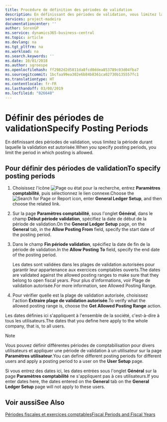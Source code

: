 ```yaml
---
title: Procédure de définition des périodes de validation
description: En définissant des périodes de validation, vous limitez la période durant laquelle la validation est autorisée.
services: project-madeira
documentationcenter: ''
author: SorenGP
ms.service: dynamics365-business-central
ms.topic: article
ms.devlang: na
ms.tgt_pltfrm: na
ms.workload: na
ms.search.keywords: ''
ms.date: 10/01/2018
ms.author: sgroespe
ms.openlocfilehash: ff2982d2d5811da8fcd0ddea853789c03d04fba7
ms.sourcegitcommit: 1bcfaa99ea302e6b84b8361ca02730b135557fc1
ms.translationtype: HT
ms.contentlocale: fr-FR
ms.lasthandoff: 03/08/2019
ms.locfileid: "826648"
---
```

# <a name="specify-posting-periods"></a><span data-ttu-id="fdd16-103">Définir des périodes de validation</span><span class="sxs-lookup"><span data-stu-id="fdd16-103">Specify Posting Periods</span></span>
<span data-ttu-id="fdd16-104">En définissant des périodes de validation, vous limitez la période durant laquelle la validation est autorisée.</span><span class="sxs-lookup"><span data-stu-id="fdd16-104">When you specify posting periods, you limit the period in which posting is allowed.</span></span>  

## <a name="to-specify-posting-periods"></a><span data-ttu-id="fdd16-105">Pour définir des périodes de validation</span><span class="sxs-lookup"><span data-stu-id="fdd16-105">To specify posting periods</span></span>  

1.  <span data-ttu-id="fdd16-106">Choisissez l'icône ![Page ou état pour la recherche](../../media/ui-search/search_small.png "icône Page ou état pour la recherche"), entrez **Paramètres comptabilité**, puis sélectionnez le lien connexe.</span><span class="sxs-lookup"><span data-stu-id="fdd16-106">Choose the ![Search for Page or Report](../../media/ui-search/search_small.png "Search for Page or Report icon") icon, enter **General Ledger Setup**, and then choose the related link.</span></span>  
2.  <span data-ttu-id="fdd16-107">Sur la page **Paramètres comptabilité**, sous l'onglet **Général**, dans le champ **Début période validation**, spécifiez la date de début de la période de validation.</span><span class="sxs-lookup"><span data-stu-id="fdd16-107">On the **General Ledger Setup** page, on the **General** tab, in the **Allow Posting From** field, specify the start date of the posting period.</span></span>  
3.  <span data-ttu-id="fdd16-108">Dans le champ **Fin période validation**, spécifiez la date de fin de la période de validation.</span><span class="sxs-lookup"><span data-stu-id="fdd16-108">In the **Allow Posting To** field, specify the end date of the posting period.</span></span>  

    <span data-ttu-id="fdd16-109">Les dates sont validées dans les plages de validation autorisées pour garantir leur appartenance aux exercices comptables ouverts.</span><span class="sxs-lookup"><span data-stu-id="fdd16-109">The dates are validated against the allowed posting ranges to make sure that they belong to open fiscal years.</span></span> <span data-ttu-id="fdd16-110">Pour plus d'informations, voir Plage de validation autorisée.</span><span class="sxs-lookup"><span data-stu-id="fdd16-110">For more information, see Allowed Posting Range.</span></span>  

4.  <span data-ttu-id="fdd16-111">Pour vérifier quelle est la plage de validation autorisée, choisissez l'action **Extraire plage de validation autorisée**.</span><span class="sxs-lookup"><span data-stu-id="fdd16-111">To verify what the allowed posting range is, choose the **Get Allowed Posting Range** action.</span></span>  

<span data-ttu-id="fdd16-112">Les dates définies ici s'appliquent à l'ensemble de la société, c'est-à-dire à tous les utilisateurs.</span><span class="sxs-lookup"><span data-stu-id="fdd16-112">The dates that you define here apply to the whole company, that is, to all users.</span></span>  

> [!NOTE]  
>  <span data-ttu-id="fdd16-113">Vous pouvez définir différentes périodes de comptabilisation pour divers utilisateurs et appliquer une période de validation à un utilisateur sur la page **Paramètres utilisateur**.</span><span class="sxs-lookup"><span data-stu-id="fdd16-113">You can define different posting periods for different users and apply a posting period to a user on the **User Setup** page.</span></span>

<span data-ttu-id="fdd16-114">Si vous entrez des dates ici, les dates entrées sous l'onglet **Général** sur la page **Paramètres comptabilité** ne s'appliquent pas à ces utilisateurs.</span><span class="sxs-lookup"><span data-stu-id="fdd16-114">If you enter dates here, the dates entered on the **General** tab on the **General Ledger Setup** page will not apply to these users.</span></span>  

## <a name="see-also"></a><span data-ttu-id="fdd16-115">Voir aussi</span><span class="sxs-lookup"><span data-stu-id="fdd16-115">See Also</span></span>  
 [<span data-ttu-id="fdd16-116">Périodes fiscales et exercices comptables</span><span class="sxs-lookup"><span data-stu-id="fdd16-116">Fiscal Periods and Fiscal Years</span></span>](fiscal-periods-and-fiscal-years.md)
